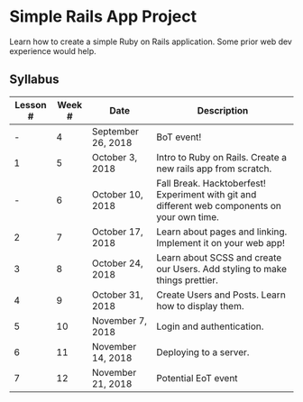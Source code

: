 # Simple Rails App Project
Learn how to create a simple Ruby on Rails application. Some prior web dev experience would help.

## Syllabus
| Lesson # | Week # | Date          | Description                                           |
| -------- | ------ | ------------- | ------------------------------------------------------|
| -        | 4      | September 26, 2018  | BoT event!                           |
| 1        | 5      | October 3, 2018  | Intro to Ruby on Rails. Create a new rails app from scratch. |
| -        | 6      | October 10, 2018  | Fall Break. Hacktoberfest! Experiment with git and different web components on your own time. |
| 2        | 7      | October 17, 2018 | Learn about pages and linking. Implement it on your web app! |
| 3        | 8      | October 24, 2018 | Learn about SCSS and create our Users. Add styling to make things prettier. |
| 4        | 9      | October 31, 2018 | Create Users and Posts. Learn how to display them. |
| 5        | 10     | November 7, 2018  | Login and authentication. |
| 6        | 11     | November 14, 2018 | Deploying to a server. |
| 7        | 12     | November 21, 2018 | Potential EoT event |
